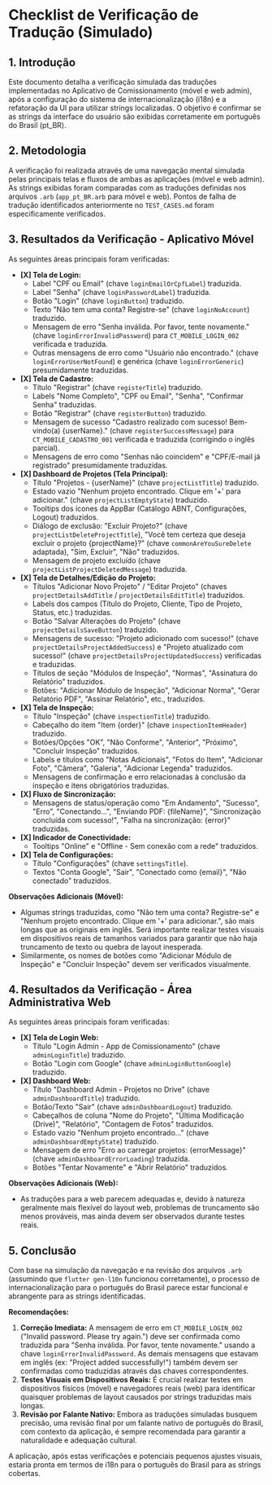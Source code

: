 # Checklist de Verificação de Tradução (Simulado)

## 1. Introdução

Este documento detalha a verificação simulada das traduções implementadas no Aplicativo de Comissionamento (móvel e web admin), após a configuração do sistema de internacionalização (i18n) e a refatoração da UI para utilizar strings localizadas. O objetivo é confirmar se as strings da interface do usuário são exibidas corretamente em português do Brasil (pt_BR).

## 2. Metodologia

A verificação foi realizada através de uma navegação mental simulada pelas principais telas e fluxos de ambas as aplicações (móvel e web admin). As strings exibidas foram comparadas com as traduções definidas nos arquivos `.arb` (`app_pt_BR.arb` para móvel e web). Pontos de falha de tradução identificados anteriormente no `TEST_CASES.md` foram especificamente verificados.

## 3. Resultados da Verificação - Aplicativo Móvel

As seguintes áreas principais foram verificadas:

*   **[X] Tela de Login:**
    *   Label "CPF ou Email" (chave `loginEmailOrCpfLabel`) traduzida.
    *   Label "Senha" (chave `loginPasswordLabel`) traduzida.
    *   Botão "Login" (chave `loginButton`) traduzido.
    *   Texto "Não tem uma conta? Registre-se" (chave `loginNoAccount`) traduzido.
    *   Mensagem de erro "Senha inválida. Por favor, tente novamente." (chave `loginErrorInvalidPassword`) para `CT_MOBILE_LOGIN_002` verificada e traduzida.
    *   Outras mensagens de erro como "Usuário não encontrado." (chave `loginErrorUserNotFound`) e genérica (chave `loginErrorGeneric`) presumidamente traduzidas.
*   **[X] Tela de Cadastro:**
    *   Título "Registrar" (chave `registerTitle`) traduzido.
    *   Labels "Nome Completo", "CPF ou Email", "Senha", "Confirmar Senha" traduzidas.
    *   Botão "Registrar" (chave `registerButton`) traduzido.
    *   Mensagem de sucesso "Cadastro realizado com sucesso! Bem-vindo(a) {userName}." (chave `registerSuccessMessage`) para `CT_MOBILE_CADASTRO_001` verificada e traduzida (corrigindo o inglês parcial).
    *   Mensagens de erro como "Senhas não coincidem" e "CPF/E-mail já registrado" presumidamente traduzidas.
*   **[X] Dashboard de Projetos (Tela Principal):**
    *   Título "Projetos - {userName}" (chave `projectListTitle`) traduzido.
    *   Estado vazio "Nenhum projeto encontrado. Clique em '+' para adicionar." (chave `projectListEmptyState`) traduzido.
    *   Tooltips dos ícones da AppBar (Catálogo ABNT, Configurações, Logout) traduzidos.
    *   Diálogo de exclusão: "Excluir Projeto?" (chave `projectListDeleteProjectTitle`), "Você tem certeza que deseja excluir o projeto {projectName}?" (chave `commonAreYouSureDelete` adaptada), "Sim, Excluir", "Não" traduzidos.
    *   Mensagem de projeto excluído (chave `projectListProjectDeletedMessage`) traduzida.
*   **[X] Tela de Detalhes/Edição do Projeto:**
    *   Títulos "Adicionar Novo Projeto" / "Editar Projeto" (chaves `projectDetailsAddTitle` / `projectDetailsEditTitle`) traduzidos.
    *   Labels dos campos (Título do Projeto, Cliente, Tipo de Projeto, Status, etc.) traduzidas.
    *   Botão "Salvar Alterações do Projeto" (chave `projectDetailsSaveButton`) traduzido.
    *   Mensagens de sucesso: "Projeto adicionado com sucesso!" (chave `projectDetailsProjectAddedSuccess`) e "Projeto atualizado com sucesso!" (chave `projectDetailsProjectUpdatedSuccess`) verificadas e traduzidas.
    *   Títulos de seção "Módulos de Inspeção", "Normas", "Assinatura do Relatório" traduzidos.
    *   Botões: "Adicionar Módulo de Inspeção", "Adicionar Norma", "Gerar Relatório PDF", "Assinar Relatório", etc., traduzidos.
*   **[X] Tela de Inspeção:**
    *   Título "Inspeção" (chave `inspectionTitle`) traduzido.
    *   Cabeçalho do item "Item {order}" (chave `inspectionItemHeader`) traduzido.
    *   Botões/Opções "OK", "Não Conforme", "Anterior", "Próximo", "Concluir Inspeção" traduzidos.
    *   Labels e títulos como "Notas Adicionais", "Fotos do Item", "Adicionar Foto", "Câmera", "Galeria", "Adicionar Legenda" traduzidos.
    *   Mensagens de confirmação e erro relacionadas à conclusão da inspeção e itens obrigatórios traduzidas.
*   **[X] Fluxo de Sincronização:**
    *   Mensagens de status/operação como "Em Andamento", "Sucesso", "Erro", "Conectando...", "Enviando PDF: {fileName}", "Sincronização concluída com sucesso!", "Falha na sincronização: {error}" traduzidas.
*   **[X] Indicador de Conectividade:**
    *   Tooltips "Online" e "Offline - Sem conexão com a rede" traduzidos.
*   **[X] Tela de Configurações:**
    *   Título "Configurações" (chave `settingsTitle`).
    *   Textos "Conta Google", "Sair", "Conectado como {email}", "Não conectado" traduzidos.

**Observações Adicionais (Móvel):**
*   Algumas strings traduzidas, como "Não tem uma conta? Registre-se" e "Nenhum projeto encontrado. Clique em '+' para adicionar.", são mais longas que as originais em inglês. Será importante realizar testes visuais em dispositivos reais de tamanhos variados para garantir que não haja truncamento de texto ou quebra de layout inesperada.
*   Similarmente, os nomes de botões como "Adicionar Módulo de Inspeção" e "Concluir Inspeção" devem ser verificados visualmente.

## 4. Resultados da Verificação - Área Administrativa Web

As seguintes áreas principais foram verificadas:

*   **[X] Tela de Login Web:**
    *   Título "Login Admin - App de Comissionamento" (chave `adminLoginTitle`) traduzido.
    *   Botão "Login com Google" (chave `adminLoginButtonGoogle`) traduzido.
*   **[X] Dashboard Web:**
    *   Título "Dashboard Admin - Projetos no Drive" (chave `adminDashboardTitle`) traduzido.
    *   Botão/Texto "Sair" (chave `adminDashboardLogout`) traduzido.
    *   Cabeçalhos de coluna "Nome do Projeto", "Última Modificação (Drive)", "Relatório", "Contagem de Fotos" traduzidos.
    *   Estado vazio "Nenhum projeto encontrado..." (chave `adminDashboardEmptyState`) traduzido.
    *   Mensagem de erro "Erro ao carregar projetos: {errorMessage}" (chave `adminDashboardErrorLoading`) traduzida.
    *   Botões "Tentar Novamente" e "Abrir Relatório" traduzidos.

**Observações Adicionais (Web):**
*   As traduções para a web parecem adequadas e, devido à natureza geralmente mais flexível do layout web, problemas de truncamento são menos prováveis, mas ainda devem ser observados durante testes reais.

## 5. Conclusão

Com base na simulação da navegação e na revisão dos arquivos `.arb` (assumindo que `flutter gen-l10n` funcionou corretamente), o processo de internacionalização para o português do Brasil parece estar funcional e abrangente para as strings identificadas.

**Recomendações:**

1.  **Correção Imediata:** A mensagem de erro em `CT_MOBILE_LOGIN_002` ("Invalid password. Please try again.") deve ser confirmada como traduzida para "Senha inválida. Por favor, tente novamente." usando a chave `loginErrorInvalidPassword`. As demais mensagens que estavam em inglês (ex: "Project added successfully!") também devem ser confirmadas como traduzidas através das chaves correspondentes.
2.  **Testes Visuais em Dispositivos Reais:** É crucial realizar testes em dispositivos físicos (móvel) e navegadores reais (web) para identificar quaisquer problemas de layout causados por strings traduzidas mais longas.
3.  **Revisão por Falante Nativo:** Embora as traduções simuladas busquem precisão, uma revisão final por um falante nativo de português do Brasil, com contexto da aplicação, é sempre recomendada para garantir a naturalidade e adequação cultural.

A aplicação, após estas verificações e potenciais pequenos ajustes visuais, estaria pronta em termos de i18n para o português do Brasil para as strings cobertas.
